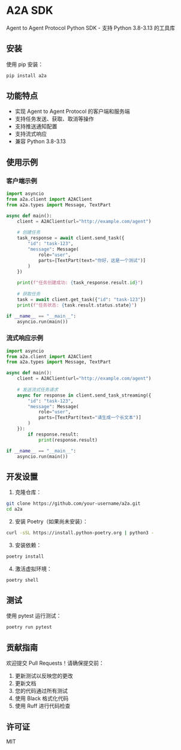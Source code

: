 # A2A SDK

Agent to Agent Protocol Python SDK - 支持 Python 3.8-3.13 的工具库

## 安装

使用 pip 安装：

```bash
pip install a2a
```

## 功能特点

- 实现 Agent to Agent Protocol 的客户端和服务端
- 支持任务发送、获取、取消等操作
- 支持推送通知配置
- 支持流式响应
- 兼容 Python 3.8-3.13

## 使用示例

### 客户端示例

```python
import asyncio
from a2a.client import A2AClient
from a2a.types import Message, TextPart

async def main():
    client = A2AClient(url="http://example.com/agent")
    
    # 创建任务
    task_response = await client.send_task({
        "id": "task-123",
        "message": Message(
            role="user",
            parts=[TextPart(text="你好，这是一个测试")]
        )
    })
    
    print(f"任务创建成功: {task_response.result.id}")
    
    # 获取任务
    task = await client.get_task({"id": "task-123"})
    print(f"任务状态: {task.result.status.state}")

if __name__ == "__main__":
    asyncio.run(main())
```

### 流式响应示例

```python
import asyncio
from a2a.client import A2AClient
from a2a.types import Message, TextPart

async def main():
    client = A2AClient(url="http://example.com/agent")
    
    # 发送流式任务请求
    async for response in client.send_task_streaming({
        "id": "task-123",
        "message": Message(
            role="user",
            parts=[TextPart(text="请生成一个长文本")]
        )
    }):
        if response.result:
            print(response.result)

if __name__ == "__main__":
    asyncio.run(main())
```

## 开发设置

1. 克隆仓库：

```bash
git clone https://github.com/your-username/a2a.git
cd a2a
```

2. 安装 Poetry（如果尚未安装）：

```bash
curl -sSL https://install.python-poetry.org | python3 -
```

3. 安装依赖：

```bash
poetry install
```

4. 激活虚拟环境：

```bash
poetry shell
```

## 测试

使用 pytest 运行测试：

```bash
poetry run pytest
```

## 贡献指南

欢迎提交 Pull Requests！请确保提交前：

1. 更新测试以反映您的更改
2. 更新文档
3. 您的代码通过所有测试
4. 使用 Black 格式化代码
5. 使用 Ruff 进行代码检查

## 许可证

MIT
